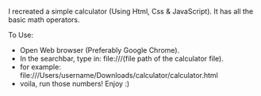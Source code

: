 I recreated a simple calculator (Using Html, Css & JavaScript). It has all the basic math operators.



To Use:

- Open Web browser (Preferably Google Chrome).
- In the searchbar, type in: file:///(file path of the calculator file).
- for example: file:///Users/username/Downloads/calculator/calculator.html
- voila, run those numbers! Enjoy :)
